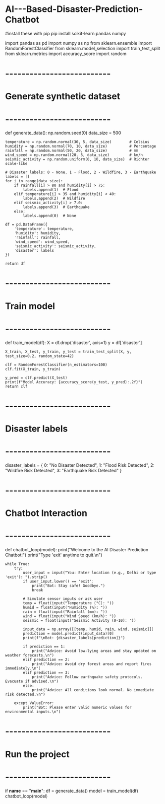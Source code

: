 # AI---Based-Disaster-Prediction-Chatbot

#install these with pip
pip install scikit-learn pandas numpy

import pandas as pd
import numpy as np
from sklearn.ensemble import RandomForestClassifier
from sklearn.model_selection import train_test_split
from sklearn.metrics import accuracy_score
import random

# --------------------------
# Generate synthetic dataset
# --------------------------
def generate_data():
    np.random.seed(0)
    data_size = 500

    temperature = np.random.normal(30, 5, data_size)        # Celsius
    humidity = np.random.normal(70, 10, data_size)          # Percentage
    rainfall = np.random.normal(50, 20, data_size)          # mm
    wind_speed = np.random.normal(20, 5, data_size)         # km/h
    seismic_activity = np.random.uniform(0, 10, data_size)  # Richter scale-like

    # Disaster labels: 0 - None, 1 - Flood, 2 - Wildfire, 3 - Earthquake
    labels = []
    for i in range(data_size):
        if rainfall[i] > 80 and humidity[i] > 75:
            labels.append(1)  # Flood
        elif temperature[i] > 35 and humidity[i] < 40:
            labels.append(2)  # Wildfire
        elif seismic_activity[i] > 7.0:
            labels.append(3)  # Earthquake
        else:
            labels.append(0)  # None

    df = pd.DataFrame({
        'temperature': temperature,
        'humidity': humidity,
        'rainfall': rainfall,
        'wind_speed': wind_speed,
        'seismic_activity': seismic_activity,
        'disaster': labels
    })

    return df

# --------------------------
# Train model
# --------------------------
def train_model(df):
    X = df.drop('disaster', axis=1)
    y = df['disaster']

    X_train, X_test, y_train, y_test = train_test_split(X, y, test_size=0.2, random_state=42)

    clf = RandomForestClassifier(n_estimators=100)
    clf.fit(X_train, y_train)

    y_pred = clf.predict(X_test)
    print(f"Model Accuracy: {accuracy_score(y_test, y_pred):.2f}")
    return clf

# --------------------------
# Disaster labels
# --------------------------
disaster_labels = {
    0: "No Disaster Detected",
    1: "Flood Risk Detected",
    2: "Wildfire Risk Detected",
    3: "Earthquake Risk Detected"
}

# --------------------------
# Chatbot Interaction
# --------------------------
def chatbot_loop(model):
    print("Welcome to the AI Disaster Prediction Chatbot!")
    print("Type 'exit' anytime to quit.\n")

    while True:
        try:
            user_input = input("You: Enter location (e.g., Delhi or type 'exit'): ").strip()
            if user_input.lower() == 'exit':
                print("Bot: Stay safe! Goodbye.")
                break

            # Simulate sensor inputs or ask user
            temp = float(input("Temperature (°C): "))
            humid = float(input("Humidity (%): "))
            rain = float(input("Rainfall (mm): "))
            wind = float(input("Wind Speed (km/h): "))
            seismic = float(input("Seismic Activity (0-10): "))

            input_data = np.array([[temp, humid, rain, wind, seismic]])
            prediction = model.predict(input_data)[0]
            print(f"\nBot: {disaster_labels[prediction]}")

            if prediction == 1:
                print("Advice: Avoid low-lying areas and stay updated on weather forecasts.\n")
            elif prediction == 2:
                print("Advice: Avoid dry forest areas and report fires immediately.\n")
            elif prediction == 3:
                print("Advice: Follow earthquake safety protocols. Evacuate if advised.\n")
            else:
                print("Advice: All conditions look normal. No immediate risk detected.\n")

        except ValueError:
            print("Bot: Please enter valid numeric values for environmental inputs.\n")

# --------------------------
# Run the project
# --------------------------
if __name__ == "__main__":
    df = generate_data()
    model = train_model(df)
    chatbot_loop(model)
